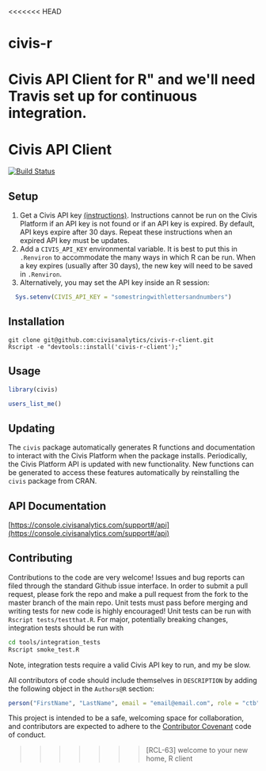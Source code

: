 <<<<<<< HEAD
# civis-r
Civis API Client for R" and we'll need Travis set up for continuous integration.
=======
Civis API Client
================
[![Build Status](https://travis-ci.com/civisanalytics/civis-r-client.svg?token=E2j26hcJpSqCtyNqWd2B&branch=open-source)](https://travis-ci.com/civisanalytics/civis-r-client)

Setup
-----

1. Get a Civis API key [(instructions)](https://console.civisanalytics.com/support#/api). Instructions cannot be run on the Civis Platform if an API key is not found or if an API key is expired. By default, API keys expire after 30 days. Repeat these instructions when an expired API key must be updates.
2. Add a `CIVIS_API_KEY` environmental variable. It is best to put this in `.Renviron` to accommodate the many ways in which R can be run. When a key expires (usually after 30 days), the new key will need to be saved in `.Renviron`.
3. Alternatively, you may set the API key inside an R session:

  ```r
    Sys.setenv(CIVIS_API_KEY = "somestringwithlettersandnumbers")    
  ```

Installation
------------

```
git clone git@github.com:civisanalytics/civis-r-client.git
Rscript -e "devtools::install('civis-r-client');"
```

Usage
-------
```r
library(civis)

users_list_me()
```

Updating
--------
The `civis` package automatically generates R functions and documentation to interact with the Civis Platform when the package installs. Periodically, the Civis Platform API is updated with new functionality. New functions can be generated to access these features automatically by reinstalling the `civis` package from CRAN.


API Documentation
-----------------

[https://console.civisanalytics.com/support#/api](https://console.civisanalytics.com/support#/api)


Contributing
------------
Contributions to the code are very welcome! Issues and bug reports can filed through the standard Github issue interface.  In order to submit a pull request, please fork the repo and make a pull request from the fork to the master branch of the main repo. Unit tests must pass before merging and writing tests for new code is highly encouraged!  Unit tests can be run with `Rscript tests/testthat.R`. For major, potentially breaking changes, integration tests should be run with
```bash
cd tools/integration_tests
Rscript smoke_test.R
```
Note, integration tests require a valid Civis API key to run, and my be slow.

All contributors of code should include themselves in `DESCRIPTION` by adding
the following object in the `Authors@R` section:

```r
person("FirstName", "LastName", email = "email@email.com", role = "ctb")
```

This project is intended to be a safe, welcoming space for collaboration, and
contributors are expected to adhere to the [Contributor Covenant](http://contributor-covenant.org) code of conduct.
>>>>>>> [RCL-63] welcome to your new home, R client
